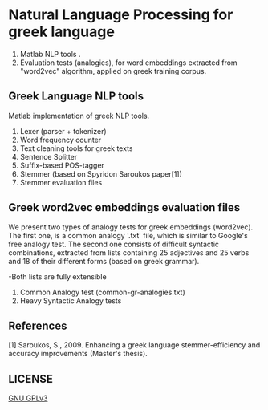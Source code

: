 # Natural Language Processing for greek language

  1. Matlab NLP tools .
  2. Evaluation tests (analogies), for word embeddings extracted from "word2vec" algorithm, applied on greek training corpus.

## Greek Language NLP tools

Matlab implementation of greek NLP tools.

  1. Lexer (parser + tokenizer)
  2. Word frequency counter
  3. Text cleaning tools for greek texts
  4. Sentence Splitter 
  5. Suffix-based POS-tagger
  6. Stemmer (based on Spyridon Saroukos paper[1])
  7. Stemmer evaluation files
  
 ## Greek word2vec embeddings evaluation files
 
We present two types of analogy tests for greek embeddings (word2vec).
The first one, is a common analogy '.txt' file, which is similar to Google's free analogy test. 
The second one consists of difficult syntactic combinations, extracted from lists containing 25 adjectives and 25 verbs and 18 of their different forms (based on greek grammar).

-Both lists are fully extensible
 
 1. Common Analogy test (common-gr-analogies.txt)
 2. Heavy Syntactic Analogy tests
 
 ## References
 [1] Saroukos, S., 2009. Enhancing a greek language stemmer-efficiency and accuracy improvements (Master's thesis).
 
 ## LICENSE
 
 [GNU GPLv3](https://choosealicense.com/licenses/gpl-3.0/)


